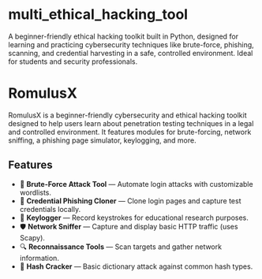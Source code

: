 # multi_ethical_hacking_tool
A beginner-friendly ethical hacking toolkit built in Python, designed for learning and practicing cybersecurity techniques like brute-force, phishing, scanning, and credential harvesting in a safe, controlled environment. Ideal for students and security professionals.

# RomulusX
RomulusX is a beginner-friendly cybersecurity and ethical hacking toolkit designed to help users learn about penetration testing techniques in a legal and controlled environment.
It features modules for brute-forcing, network sniffing, a phishing page simulator, keylogging, and more.

## Features

- 🔐 **Brute-Force Attack Tool** — Automate login attacks with customizable wordlists.  
- 🎯 **Credential Phishing Cloner** — Clone login pages and capture test credentials locally.  
- 🧠 **Keylogger** — Record keystrokes for educational research purposes.  
- 🛡️ **Network Sniffer** — Capture and display basic HTTP traffic (uses Scapy).  
- 🔍 **Reconnaissance Tools** — Scan targets and gather network information.  
- 🔑 **Hash Cracker** — Basic dictionary attack against common hash types.

